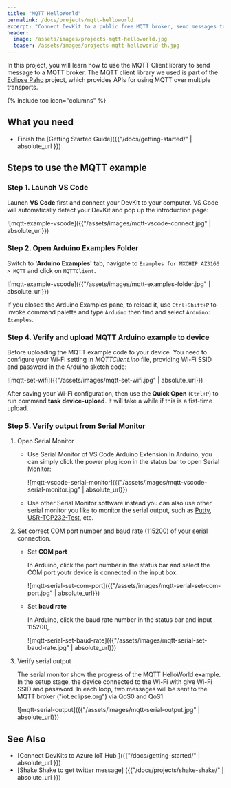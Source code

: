 ```yaml
---
title: "MQTT HelloWorld"
permalink: /docs/projects/mqtt-helloworld
excerpt: "Connect DevKit to a public free MQTT broker, send messages to the server and print it out if it is successful"
header:
  image: /assets/images/projects-mqtt-helloworld.jpg
  teaser: /assets/images/projects-mqtt-helloworld-th.jpg
---
```


In this project, you will learn how to use the MQTT Client library to send message to a MQTT broker.
The MQTT client library we used is part of the [Eclipse Paho](http://www.eclipse.org/paho/) project, which provides APIs for using MQTT over multiple transports.

{% include toc icon="columns" %}

## What you need

* Finish the [Getting Started Guide]({{"/docs/getting-started/" | absolute_url }})

## Steps to use the MQTT example

### Step 1. Launch VS Code
Launch **VS Code** first and connect your DevKit to your computer. VS Code will automatically detect your DevKit and pop up the introduction page:

![mqtt-example-vscode]({{"/assets/images/mqtt-vscode-connect.jpg" | absolute_url}})

### Step 2. Open Arduino Examples Folder
Switch to **'Arduino Examples'** tab, navigate to `Examples for MXCHIP AZ3166 > MQTT` and click on `MQTTClient`.

![mqtt-example-vscode]({{"/assets/images/mqtt-examples-folder.jpg" | absolute_url}})

If you closed the Arduino Examples pane, to reload it, use `Ctrl+Shift+P` to invoke command palette and type `Arduino` then find and select `Arduino: Examples`.

### Step 4. Verify and upload MQTT Arduino example to device

Before uploading the MQTT example code to your device. You need to configure your Wi-Fi setting in *MQTTClient.ino* file, providing Wi-Fi SSID and password in the Arduino sketch code:

![mqtt-set-wifi]({{"/assets/images/mqtt-set-wifi.jpg" | absolute_url}})

After saving your Wi-Fi configuration, then use the **Quick Open** (`Ctrl+P`) to run command **task device-upload**. It will take a while if this is a fist-time upload.

### Step 5. Verify output from Serial Monitor

1. Open Serial Monitor
   * Use Serial Monitor of VS Code Arduino Extension
     In Arduino, you can simply click the power plug icon in the status bar to open Serial Monitor:

     ![mqtt-vscode-serial-monitor]({{"/assets/images/mqtt-vscode-serial-monitor.jpg" | absolute_url}})

   * Use other Serial Monitor software instead
     you can also use other serial monitor you like to monitor the serial output, such as [Putty](http://www.putty.org/), [USR-TCP232-Test](http://www.usriot.com/usr-tcp-test-v1-3/), etc.

2. Set correct COM port number and baud rate (115200) of your serial connection.

   * Set **COM port**
     
     In Arduino, click the port number in the status bar and select the COM port youtr device is connected in the input box.

     ![mqtt-serial-set-com-port]({{"/assets/images/mqtt-serial-set-com-port.jpg" | absolute_url}})

   * Set **baud rate**

     In Arduino, click the baud rate number in the status bar and input 115200,

     ![mqtt-serial-set-baud-rate]({{"/assets/images/mqtt-serial-set-baud-rate.jpg" | absolute_url}})

3. Verify serial output

   The serial monitor show the progress of the MQTT HelloWorld example. In the setup stage, the device connected to the Wi-Fi with give Wi-Fi SSID and password. In each loop, two messages will be sent to the MQTT broker ("iot.eclipse.org") via QoS0 and QoS1.

   ![mqtt-serial-output]({{"/assets/images/mqtt-serial-output.jpg" | absolute_url}})


## See Also

* [Connect DevKits to Azure IoT Hub ]({{"/docs/getting-started/" | absolute_url }})
* [Shake Shake to get twitter message] ({{"/docs/projects/shake-shake/" | absolute_url }})
